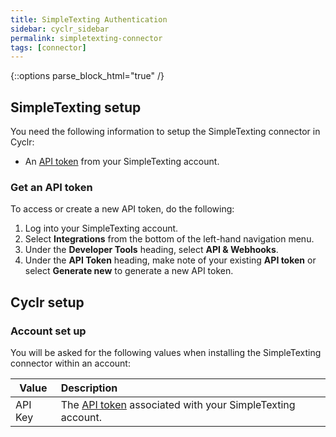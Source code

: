 ```yaml
---
title: SimpleTexting Authentication
sidebar: cyclr_sidebar
permalink: simpletexting-connector
tags: [connector]
---
```

{::options parse_block_html="true" /}
<section class="card py-5 my-5">
<a name="simpletexting-setup"></a>

# SimpleTexting setup

You need the following information to setup the SimpleTexting connector in Cyclr:

- An [API token](#get-an-api-token) from your SimpleTexting account.


<a name="get-an-api-token"></a>

### Get an API token

To access or create a new API token, do the following:

1. Log into your SimpleTexting account.
2. Select **Integrations** from the bottom of the left-hand navigation menu.
3. Under the **Developer Tools** heading, select **API & Webhooks**.
4. Under the **API Token** heading, make note of your existing **API token** or select **Generate new** to generate a new API token.

<a name="cyclr-setup"></a>

# Cyclr setup 

<a name="account-setup"></a>

### Account set up

You will be asked for the following values when installing the SimpleTexting connector within an account:

| Value   | Description                                                  |
| ------- | :----------------------------------------------------------- |
| API Key | The [API token](#get-an-api-token) associated with your SimpleTexting account. |

</section>
